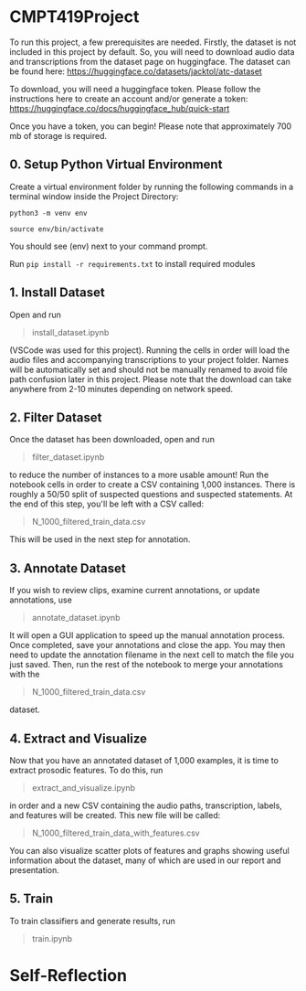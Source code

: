 # CMPT419Project

To run this project, a few prerequisites are needed. Firstly, the dataset is not included in this project by default. So, you will need to download audio data and transcriptions from the dataset page on huggingface. The dataset can be found here: 
https://huggingface.co/datasets/jacktol/atc-dataset

To download, you will need a huggingface token. Please follow the instructions here to create an account and/or generate a token:
https://huggingface.co/docs/huggingface_hub/quick-start

Once you have a token, you can begin! Please note that approximately 700 mb of storage is required.

## 0. Setup Python Virtual Environment

Create a virtual environment folder by running the following commands in a terminal window inside the Project Directory:

```python3 -m venv env```

```source env/bin/activate```

You should see (env) next to your command prompt.

Run ```pip install -r requirements.txt``` to install required modules

## 1. Install Dataset

Open and run 
> install_dataset.ipynb

(VSCode was used for this project). Running the cells in order will load the audio files and accompanying transcriptions to your project folder. Names will be automatically set and should not be manually renamed to avoid file path confusion later in this project. Please note that the download can take anywhere from 2-10 minutes depending on network speed.

## 2. Filter Dataset

Once the dataset has been downloaded, open and run
> filter_dataset.ipynb 

 to reduce the number of instances to a more usable amount! Run the notebook cells in order to create a CSV containing 1,000 instances. There is roughly a 50/50 split of suspected questions and suspected statements. At the end of this step, you'll be left with a CSV called: 

> N_1000_filtered_train_data.csv 

This will be used in the next step for annotation. 

## 3. Annotate Dataset

If you wish to review clips, examine current annotations, or update annotations, use 
> annotate_dataset.ipynb

 It will open a GUI application to speed up the manual annotation process. Once completed, save your annotations and close the app. You may then need to update the annotation filename in the next cell to match the file you just saved. Then, run the rest of the notebook to merge your annotations with the

> N_1000_filtered_train_data.csv 

dataset.

## 4. Extract and Visualize

Now that you have an annotated dataset of 1,000 examples, it is time to extract prosodic features. To do this, run 

> extract_and_visualize.ipynb

 in order and a new CSV containing the audio paths, transcription, labels, and features will be created. This new file will be called:
 
 > N_1000_filtered_train_data_with_features.csv 
 
 You can also visualize scatter plots of features and graphs showing useful information about the dataset, many of which are used in our report and presentation.

## 5. Train

To train classifiers and generate results, run 

> train.ipynb

# Self-Reflection





